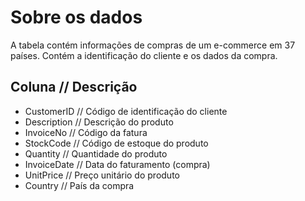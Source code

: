 # Sobre os dados


A tabela contém informações de compras de um e-commerce em 37 países.
Contém a identificação do cliente e os dados da compra.
## Coluna // Descrição
- CustomerID // Código de identificação do cliente
- Description // Descrição do produto
- InvoiceNo // Código da fatura
- StockCode // Código de estoque do produto
- Quantity // Quantidade do produto
- InvoiceDate // Data do faturamento (compra)
- UnitPrice // Preço unitário do produto
- Country //  País da compra

